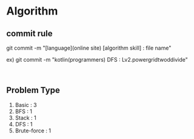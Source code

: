 # Algorithm

## commit rule 
git commit -m "[language](online site) [algorithm skill] : file name"

ex) git commit -m "kotlin(programmers) DFS : Lv2.powergridtwoddivide"

<br>

## Problem Type
1. Basic : 3
2. BFS : 1
3. Stack : 1
4. DFS : 1
5. Brute-force : 1
